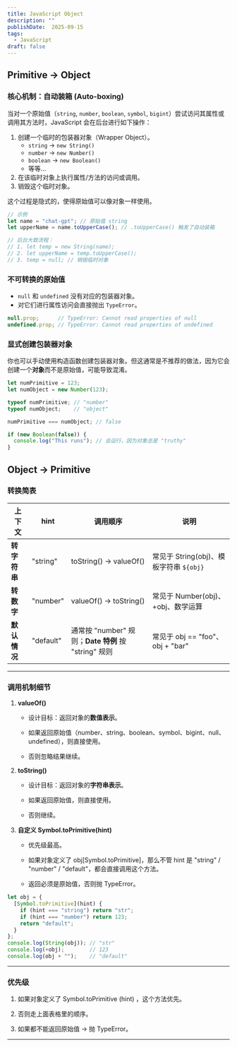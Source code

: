 ```yaml
---
title: JavaScript Object
description: ""
publishDate:  2025-09-15
tags:
  - JavaScript
draft: false
---
```


## Primitive → Object

### 核心机制：自动装箱 (Auto-boxing)

当对一个原始值（`string`, `number`, `boolean`, `symbol`, `bigint`）尝试访问其属性或调用其方法时，JavaScript 会在后台进行如下操作：

1.  创建一个临时的包装器对象（Wrapper Object）。
    *   `string` -> `new String()`
    *   `number` -> `new Number()`
    *   `boolean` -> `new Boolean()`
    * 等等...
2.  在该临时对象上执行属性/方法的访问或调用。
3.  销毁这个临时对象。

这个过程是隐式的，使得原始值可以像对象一样使用。

```javascript
// 示例
let name = "chat-gpt"; // 原始值 string
let upperName = name.toUpperCase(); // .toUpperCase() 触发了自动装箱

// 后台大致流程：
// 1. let temp = new String(name);
// 2. let upperName = temp.toUpperCase();
// 3. temp = null; // 销毁临时对象
```

### 不可转换的原始值

-   `null` 和 `undefined` 没有对应的包装器对象。
- 对它们进行属性访问会直接抛出 `TypeError`。

```javascript
null.prop;      // TypeError: Cannot read properties of null
undefined.prop; // TypeError: Cannot read properties of undefined
```

### 显式创建包装器对象

你也可以手动使用构造函数创建包装器对象。但这通常是不推荐的做法，因为它会创建一个**对象**而不是原始值，可能导致混淆。

```javascript
let numPrimitive = 123;
let numObject = new Number(123);

typeof numPrimitive; // "number"
typeof numObject;    // "object"

numPrimitive === numObject; // false

if (new Boolean(false)) {
  console.log("This runs"); // 会运行，因为对象总是 "truthy"
}
```







## Object → Primitive


### 转换简表

|**上下文**|**hint**|**调用顺序**|**说明**|
|---|---|---|---|
|**转字符串**|"string"|toString() → valueOf()|常见于 String(obj)、模板字符串 `${obj}`|
|**转数字**|"number"|valueOf() → toString()|常见于 Number(obj)、+obj、数学运算|
|**默认情况**|"default"|通常按 "number" 规则；**Date 特例** 按 "string" 规则|常见于 obj == "foo"、obj + "bar"|

---

### **调用机制细节**

1. **valueOf()**
    
    - 设计目标：返回对象的**数值表示**。
        
    - 如果返回原始值（number、string、boolean、symbol、bigint、null、undefined），则直接使用。
        
    - 否则忽略结果继续。
        
    
2. **toString()**
    
    - 设计目标：返回对象的**字符串表示**。
        
    - 如果返回原始值，则直接使用。
        
    - 否则继续。
        
    
3. **自定义 Symbol.toPrimitive(hint)**
    
    - 优先级最高。
        
    - 如果对象定义了 obj[Symbol.toPrimitive]，那么不管 hint 是 "string" / "number" / "default"，都会直接调用这个方法。
        
    - 返回必须是原始值，否则抛 TypeError。

``` JavaScript
let obj = {
  [Symbol.toPrimitive](hint) {
    if (hint === "string") return "str";
    if (hint === "number") return 123;
    return "default";
  }
};
console.log(String(obj)); // "str"
console.log(+obj);        // 123
console.log(obj + "");    // "default"
```

---

### 优先级

1. 如果对象定义了 Symbol.toPrimitive (hint) ，这个方法优先。
    
2. 否则走上面表格里的顺序。
    
3. 如果都不能返回原始值 → 抛 TypeError。

---


